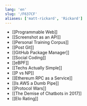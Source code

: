 ```yaml
---
lang: 'en'
slug: '/F637CF'
aliases: ['matt-rickard', 'Rickard']
---
```


- [[Programmable Web]]
- [[Screenshot as an API]]
- [[Personal Training Corpus]]
- [[Post Git]]
- [[GitHub Package Manager]]
- [[Social Coding]]
- [[eBPF]]
- [[Techs Actually Simple]]
- [[P vs NP]]
- [[Ethereum RPC as a Service]]
- [[Is AWS a Dumb Pipe]]
- [[Protocol Wars]]
- [[The Demise of Chatbots in 2017]]
- [[Elo Rating]]
